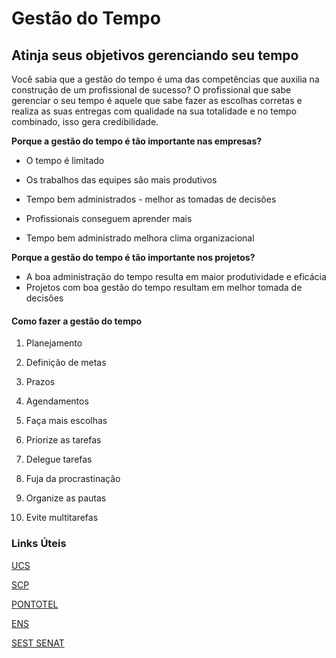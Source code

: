 # Gestão do Tempo



 ## Atinja seus objetivos gerenciando seu tempo

 

Você sabia que a gestão do tempo é uma das competências que auxilia na construção de um profissional de sucesso? O profissional que sabe gerenciar o seu tempo é aquele que sabe fazer as escolhas corretas e realiza as suas entregas com qualidade na sua totalidade e no tempo combinado, isso gera credibilidade. 

**Porque a gestão do tempo é tão importante nas empresas?**

- O tempo é limitado

- Os trabalhos das equipes são mais produtivos

- Tempo bem administrados - melhor as tomadas de decisões

- Profissionais conseguem aprender mais

- Tempo bem administrado melhora clima organizacional

  

 **Porque a gestão do tempo é tão importante nos projetos?**

- A boa administração do tempo resulta em maior produtividade e eficácia
- Projetos com boa gestão do tempo resultam em melhor tomada de decisões



#### Como fazer a gestão do tempo

1. Planejamento

2. Definição de metas

3. Prazos

4. Agendamentos

5. Faça mais escolhas

6. Priorize as tarefas

7. Delegue tarefas

8. Fuja da procrastinação

9. Organize as pautas

10. Evite multitarefas

    

### Links Úteis

[UCS](https://ead.ucs.br/blog/gestao-tempo)

[SCP](https://scoreplan.com.br/gestao-do-tempo/#:~:text=A%20gest%C3%A3o%20do%20tempo%20%C3%A9,ser%20mais%20discutida%20e%20implementada.)

[PONTOTEL](https://www.pontotel.com.br/gestao-do-tempo-empresas/)

[ENS](https://blog.ens.edu.br/gestao-de-tempo/)

[SEST SENAT](https://ead.sestsenat.org.br/cursos/gestao-do-tempo/)























